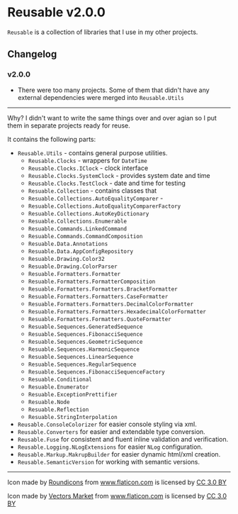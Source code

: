 # Reusable v2.0.0

`Reusable` is a collection of libraries that I use in my other projects.

## Changelog

### v2.0.0

- There were too many projects. Some of them that didn't have any external dependencies were merged into `Reusable.Utils`

---

Why? I didn't want to write the same things over and over agian so I put them in separate projects ready for reuse.

It contains the following parts:

- `Reusable.Utils` - contains general purpose utilities.
  - `Reusable.Clocks` - wrappers for `DateTime`
  - `Reusable.Clocks.IClock` - clock interface
  - `Reusable.Clocks.SystemClock` - provides system date and time
  - `Reusable.Clocks.TestClock` - date and time for testing
  - `Resuable.Collection` - contains classes that  
  - `Resuable.Collections.AutoEqualityComparer` - 
  - `Resuable.Collections.AutoEqualityComparerFactory`
  - `Resuable.Collections.AutoKeyDictionary`
  - `Resuable.Collections.Enumerable`
  - `Resuable.Commands.LinkedCommand`
  - `Resuable.Commands.CommandComposition`
  - `Resuable.Data.Annotations`
  - `Resuable.Data.AppConfigRepository`
  - `Resuable.Drawing.Color32`
  - `Resuable.Drawing.ColorParser`
  - `Resuable.Formatters.Formatter`
  - `Resuable.Formatters.FormatterComposition`
  - `Resuable.Formatters.Formatters.BracketFormatter`
  - `Resuable.Formatters.Formatters.CaseFormatter`
  - `Resuable.Formatters.Formatters.DecimalColorFormatter`
  - `Resuable.Formatters.Formatters.HexadecimalColorFormatter`
  - `Resuable.Formatters.Formatters.QuoteFormatter`
  - `Resuable.Sequences.GeneratedSequence`
  - `Resuable.Sequences.FibonacciSequence`
  - `Resuable.Sequences.GeometricSequence`
  - `Resuable.Sequences.HarmonicSequence`
  - `Resuable.Sequences.LinearSequence`
  - `Resuable.Sequences.RegularSequence`
  - `Resuable.Sequences.FibonacciSequenceFactory`
  - `Resuable.Conditional`
  - `Resuable.Enumerator`
  - `Resuable.ExceptionPrettifier`
  - `Resuable.Node`
  - `Resuable.Reflection`
  - `Resuable.StringInterpolation`
- `Reusable.ConsoleColorizer` for easier console styling via xml.
- `Reusable.Converters` for easier and extendable type conversion.
- `Reusable.Fuse` for consistent and fluent inline validation and verification.
- `Reusable.Logging.NLogExtensions` for easier `NLog` configuration.
- `Reusable.Markup.MakrupBuilder` for easier dynamic html/xml creation.
- `Reusable.SemanticVersion` for working with semantic versions.

---

Icon made by [Roundicons](http://www.flaticon.com/authors/roundicons) from www.flaticon.com is licensed by <a href="http://creativecommons.org/licenses/by/3.0/" title="Creative Commons BY 3.0" target="_blank">CC 3.0 BY</a></div>

Icon made by [Vectors Market](http://www.flaticon.com/authors/vectors-market) from www.flaticon.com is licensed by <a href="http://creativecommons.org/licenses/by/3.0/" title="Creative Commons BY 3.0" target="_blank">CC 3.0 BY</a></div>

